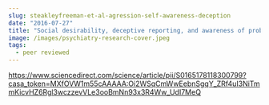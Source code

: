 ```yaml
---
slug: steakleyfreeman-et-al-agression-self-awareness-deception
date: "2016-07-27"
title: "Social desirability, deceptive reporting, and awareness of problematic aggression"
image: /images/psychiatry-research-cover.jpeg
tags:
  - peer reviewed
---
```


https://www.sciencedirect.com/science/article/pii/S0165178118300799?casa_token=MXfOVW1m55cAAAAA:Oi2WSqCmWwEebnSgqY_ZRf4uI3NiTmmKicvHZ6Rgl3wczzevVLe3ooBmNn93x3R4Ww_UdI7MeQ
